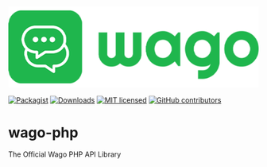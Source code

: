 ![Wago Logo](wago-logo.png)

[![Packagist](https://img.shields.io/packagist/v/sendgrid/sendgrid.svg)](https://packagist.org/packages/cresenity/wago-php)
[![Downloads](https://img.shields.io/packagist/dt/sendgrid/sendgrid.svg?maxAge=3600)](https://packagist.org/packages/cresenity/wago-php)
[![MIT licensed](https://img.shields.io/badge/license-MIT-blue.svg)](LICENSE)
[![GitHub contributors](https://img.shields.io/github/contributors/cresenity/wago-php.svg)](https://github.com/cresenity/wago-php/graphs/contributors)


# wago-php
The Official Wago PHP API Library
